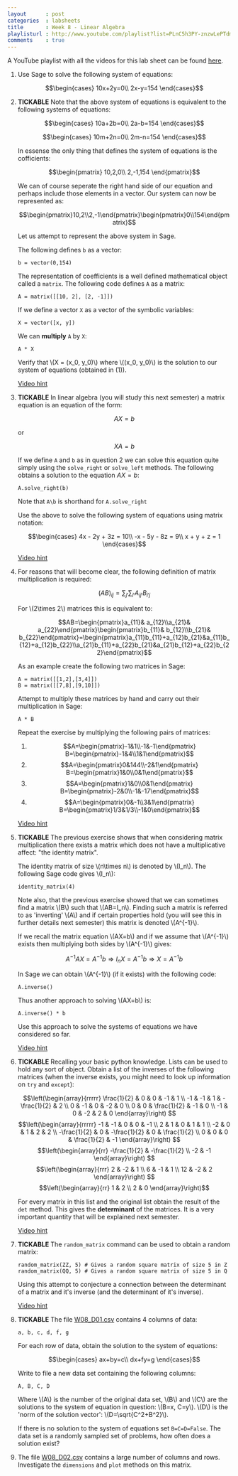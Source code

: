 ```yaml
---
layout      : post
categories  : labsheets
title       : Week 8 - Linear Algebra
playlisturl : http://www.youtube.com/playlist?list=PLnC5h3PY-znzwLePTdmDWDCKJse3omJe5
comments    : true
---
```


A YouTube playlist with all the videos for this lab sheet can be found [here](http://www.youtube.com/playlist?list=PLnC5h3PY-znzwLePTdmDWDCKJse3omJe5).

01. Use Sage to solve the following system of equations:

    $$\begin{cases}
    10x+2y=0\\
    2x-y=154
    \end{cases}$$

02. **TICKABLE** Note that the above system of equations is equivalent to the following systems of equations:

    $$\begin{cases}
    10a+2b=0\\
    2a-b=154
    \end{cases}$$

    $$\begin{cases}
    10m+2n=0\\
    2m-n=154
    \end{cases}$$

    In essense the only thing that defines the system of equations is the cofficients:

    $$\begin{pmatrix}
    10,2,0\\
    2,-1,154
    \end{pmatrix}$$

    We can of course seperate the right hand side of our equation and perhaps include those elements in a vector. Our system can now be represented as:

    $$\begin{pmatrix}10,2\\2,-1\end{pmatrix}\begin{pmatrix}0\\154\end{pmatrix}$$

    Let us attempt to represent the above system in Sage.

    The following defines `b` as a vector:

        b = vector(0,154)

    The representation of coefficients is a well defined mathematical object called a `matrix`. The following code defines `A` as a matrix:

        A = matrix([[10, 2], [2, -1]])

    If we define a vector `X` as a vector of the symbolic variables:

        X = vector([x, y])

    We can **multiply** `A` by `X`:

        A * X

    Verify that \\(X = (x_0, y_0)\\) where \\((x_0, y_0)\\) is the solution to our system of equations (obtained in (1)).

    [Video hint](http://youtu.be/zuxPlbRK79w)

03. **TICKABLE** In linear algebra (you will study this next semester) a matrix equation is an equation of the form:

    $$AX=b$$

    or

    $$XA=b$$

    If we define `A` and `b` as in question 2 we can solve this equation quite simply using the `solve_right` or `solve_left` methods. The following obtains a solution to the equation $AX=b$:

        A.solve_right(b)

    Note that `A\b` is shorthand for `A.solve_right`

    Use the above to solve the following system of equations using matrix notation:

    $$\begin{cases}
    4x - 2y + 3z = 10\\
    -x - 5y - 8z = 9\\
    x + y + z = 1
    \end{cases}$$

    [Video hint](http://youtu.be/-Qxv5XMer60)

04. For reasons that will become clear, the following definition of matrix multiplication is required:

    $$(AB)_{ij}=\sum_{j'}\sum_{i'}A_{ij'}B_{i'j}$$

    For \\(2\times 2\\) matrices this is equivalent to:

    $$AB=\begin{pmatrix}a_{11}& a_{12}\\a_{21}& a_{22}\end{pmatrix}\begin{pmatrix}b_{11}& b_{12}\\b_{21}& b_{22}\end{pmatrix}=\begin{pmatrix}a_{11}b_{11}+a_{12}b_{21}&a_{11}b_{12}+a_{12}b_{22}\\a_{21}b_{11}+a_{22}b_{21}&a_{21}b_{12}+a_{22}b_{22}\end{pmatrix}$$

    As an example create the following two matrices in Sage:

        A = matrix([[1,2],[3,4]])
        B = matrix([[7,8],[9,10]])

    Attempt to multiply these matrices by hand and carry out their multiplication in Sage:

        A * B

    Repeat the exercise by multiplying the following pairs of matrices:

    1. $$A=\begin{pmatrix}-1&1\\-1&-1\end{pmatrix} B=\begin{pmatrix}-1&4\\1&1\end{pmatrix}$$
    2. $$A=\begin{pmatrix}0&144\\-2&1\end{pmatrix} B=\begin{pmatrix}1&0\\0&1\end{pmatrix}$$
    3. $$A=\begin{pmatrix}1&0\\0&1\end{pmatrix} B=\begin{pmatrix}-2&0\\-1&-17\end{pmatrix}$$
    4. $$A=\begin{pmatrix}0&-1\\3&1\end{pmatrix} B=\begin{pmatrix}1/3&1/3\\-1&0\end{pmatrix}$$

    [Video hint](http://youtu.be/NOpEMl_yzMM)

05. **TICKABLE** The previous exercise shows that when considering matrix multiplication there exists a matrix which does not have a multiplicative affect: "the identity matrix".

    The identity matrix of size \\(n\times n\\) is denoted by \\(I_n\\). The following Sage code gives \\(I_n\\):

        identity_matrix(4)

    Note also, that the previous exercise showed that we can sometimes find a matrix \\(B\\) such that \\(AB=I_n\\). Finding such a matrix is referred to as 'inverting' \\(A\\) and if certain properties hold (you will see this in further details next semester) this matrix is denoted \\(A^{-1}\\).

    If we recall the matrix equation \\(AX=b\\) and if we assume that \\(A^{-1}\\) exists then multiplying both sides by \\(A^{-1}\\) gives:

    $$A^{-1}AX=A^{-1}b\Rightarrow I_nX=A^{-1}b\Rightarrow X=A^{-1}b$$

    In Sage we can obtain \\(A^{-1}\\) (if it exists) with the following code:

        A.inverse()

    Thus another approach to solving \\(AX=b\\) is:

        A.inverse() * b

    Use this approach to solve the systems of equations we have considered so far.

    [Video hint](http://youtu.be/NOpEMl_yzMM)

06. **TICKABLE** Recalling your basic python knowledge. Lists can be used to hold any sort of object. Obtain a list of the inverses of the following matrices (when the inverse exists, you might need to look up information on `try` and `except`):

    $$\left(\begin{array}{rrrrr}
    \frac{1}{2} & 0 & 0 & -1 & 1 \\
    -1 & -1 & 1 & -\frac{1}{2} & 2 \\
    0 & -1 & 0 & -2 & 0 \\
    0 & 0 & \frac{1}{2} & -1 & 0 \\
    -1 & 0 & -2 & 2 & 0
    \end{array}\right)
    $$
    $$\left(\begin{array}{rrrrr}
    -1 & -1 & 0 & 0 & -1 \\
    2 & 1 & 0 & 1 & 1 \\
    -2 & 0 & 1 & 2 & 2 \\
    -\frac{1}{2} & 0 & -\frac{1}{2} & 0 & \frac{1}{2} \\
    0 & 0 & 0 & \frac{1}{2} & -1
    \end{array}\right)
    $$
    $$\left(\begin{array}{rr}
    -\frac{1}{2} & -\frac{1}{2} \\
    -2 & -1
    \end{array}\right)
    $$
    $$\left(\begin{array}{rrr}
    2 & -2 & 1 \\
    6 & -1 & 1 \\
    12 & -2 & 2
    \end{array}\right)
    $$
    $$\left(\begin{array}{rr}
    1 & 2 \\
    2 & 0
    \end{array}\right)$$

    For every matrix in this list and the original list obtain the result of the `det` method. This gives the **determinant** of the matrices. It is a very important quantity that will be explained next semester.

    [Video hint](http://youtu.be/rUvbWGg0QO0)

07. **TICKABLE** The `random_matrix` command can be used to obtain a random matrix:

        random_matrix(ZZ, 5) # Gives a random square matrix of size 5 in Z
        random_matrix(QQ, 5) # Gives a random square matrix of size 5 in Q

    Using this attempt to conjecture a connection between the determinant of a matrix and it's inverse (and the determinant of it's inverse).

    [Video hint](http://youtu.be/3qdlespAi9o)

08. **TICKABLE** The file [W08_D01.csv]({{site.baseurl}}/assets/Data/W08_D01.csv) contains 4 columns of data:

        a, b, c, d, f, g

    For each row of data, obtain the solution to the system of equations:

    $$\begin{cases}
    ax+by=c\\
    dx+fy=g
    \end{cases}$$

    Write to file a new data set containing the following columns:

        A, B, C, D

    Where \\(A\\) is the number of the original data set, \\(B\\) and \\(C\\) are the solutions to the system of equation in question: \\(B=x, C=y\\). \\(D\\) is the 'norm of the solution vector': \\(D=\sqrt{C^2+B^2}\\).

    If there is no solution to the system of equations set `B=C=D=False`. The data set is a randomly sampled set of problems, how often does a solution exist?

08. The file [W08_D02.csv]({{site.baseurl}}/assets/Data/W08_D02.csv) contains a large number of columns and rows. Investigate the `dimensions` and `plot` methods on this matrix.

